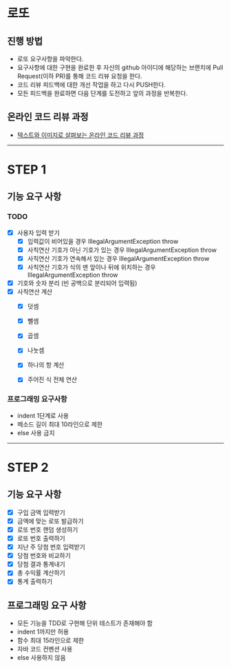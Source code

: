 # 로또
## 진행 방법
* 로또 요구사항을 파악한다.
* 요구사항에 대한 구현을 완료한 후 자신의 github 아이디에 해당하는 브랜치에 Pull Request(이하 PR)를 통해 코드 리뷰 요청을 한다.
* 코드 리뷰 피드백에 대한 개선 작업을 하고 다시 PUSH한다.
* 모든 피드백을 완료하면 다음 단계를 도전하고 앞의 과정을 반복한다.

## 온라인 코드 리뷰 과정
* [텍스트와 이미지로 살펴보는 온라인 코드 리뷰 과정](https://github.com/next-step/nextstep-docs/tree/master/codereview)

------
# STEP 1
## 기능 요구 사항
### TODO
* [X] 사용자 입력 받기
  * [X] 입력값이 비어있을 경우 IllegalArgumentException throw
  * [X] 사칙연산 기호가 아닌 기호가 있는 경우 IllegalArgumentException throw
  * [X] 사칙연산 기호가 연속해서 있는 경우 IllegalArgumentException throw
  * [X] 사칙연산 기호가 식의 맨 앞이나 뒤에 위치하는 경우 IllegalArgumentException throw
* [X] 기호와 숫자 분리 (빈 공백으로 분리되어 입력됨)
* [X] 사칙연산 계산
  * [X] 덧셈
  * [X] 뺄셈
  * [X] 곱셈
  * [X] 나눗셈
  * [X] 하나의 항 계산
  * [X] 주어진 식 전체 연산


### 프로그래밍 요구사항
- indent 1단계로 사용
- 메소드 길이 최대 10라인으로 제한
- else 사용 금지

------
# STEP 2
## 기능 요구 사항
* [X] 구입 금액 입력받기
* [X] 금액에 맞는 로또 발급하기
* [X] 로또 번호 랜덤 생성하기
* [X] 로또 번호 출력하기
* [X] 지난 주 당첨 번호 입력받기
* [X] 당첨 번호와 비교하기
* [X] 당첨 결과 통계내기
* [X] 총 수익률 계산하기
* [X] 통계 출력하기

## 프로그래밍 요구 사항
- 모든 기능을 TDD로 구현해 단위 테스트가 존재해야 함
- indent 1까지만 허용
- 함수 최대 15라인으로 제한
- 자바 코드 컨벤션 사용
- else 사용하지 않음

